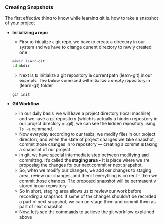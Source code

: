 ### Creating Snapshots

The first effective thing to know while learning git is, how to take a snapshot of your project

- **Initializing a repo**

  - First to initialize a git repo, we have to create a directory in our system and we have to change current directory to newly created one

  ```bash
  mkdir learn-git
  cd mkdir
  ```

  - Next is to initialize a git repository in current path (learn-git) in our example. The below command will initialize a empty repository in (learn-git) folder

  ```bash
  git init
  ```

- **Git Workflow**
  - In our daily basis, we will have a project directory (local machine) and we have a git repository (which is actually a hidden repository in our project directory = .git), we can see the hidden repository using `ls -a` command.
  - Now everyday according to our tasks, we modify files in our project directory, and when the state of project changes we take snapshot, commit those changes in to repository — creating a commit is taking a snapshot of our project
  - In git, we have special intermediate step between modifying and committing. It’s called the **staging area -** It is place where we are proposing the changes for our next commit or next snapshot.
  - So, when we modify our changes, we add our changes to staging area, review our changes, and then if everything is correct - then we commit those changes. The proposed snapshot will be permanently stored in our repository
  - So in short, staging area allows us to review our work before recording a snapshot. If some of the changes shouldn’t be recorded a part of next snapshot, we can un-stage them and commit them as part of next snapshot
  - Now, let’s see the commands to achieve the git workflow explained above
